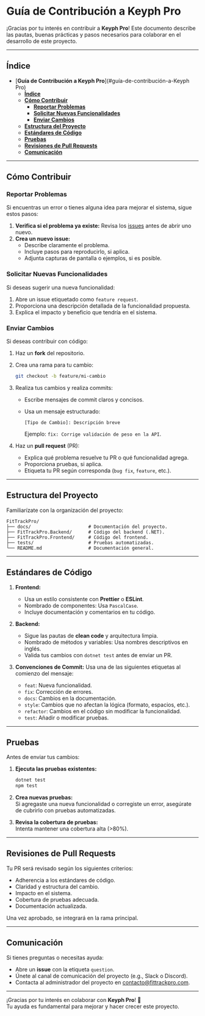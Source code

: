 # **Guía de Contribución a Keyph Pro**

¡Gracias por tu interés en contribuir a **Keyph Pro**! Este documento describe las pautas, buenas prácticas y pasos necesarios para colaborar en el desarrollo de este proyecto.

---

## **Índice**

- [**Guía de Contribución a Keyph Pro**](#guía-de-contribución-a-Keyph Pro)
  - [**Índice**](#índice)
  - [**Cómo Contribuir**](#cómo-contribuir)
    - [**Reportar Problemas**](#reportar-problemas)
    - [**Solicitar Nuevas Funcionalidades**](#solicitar-nuevas-funcionalidades)
    - [**Enviar Cambios**](#enviar-cambios)
  - [**Estructura del Proyecto**](#estructura-del-proyecto)
  - [**Estándares de Código**](#estándares-de-código)
  - [**Pruebas**](#pruebas)
  - [**Revisiones de Pull Requests**](#revisiones-de-pull-requests)
  - [**Comunicación**](#comunicación)

---

## **Cómo Contribuir**

### **Reportar Problemas**

Si encuentras un error o tienes alguna idea para mejorar el sistema, sigue estos pasos:

1. **Verifica si el problema ya existe:** Revisa los [issues](https://github.com/usuario/fittrack-pro/issues) antes de abrir uno nuevo.
2. **Crea un nuevo issue:**
   - Describe claramente el problema.
   - Incluye pasos para reproducirlo, si aplica.
   - Adjunta capturas de pantalla o ejemplos, si es posible.

### **Solicitar Nuevas Funcionalidades**

Si deseas sugerir una nueva funcionalidad:

1. Abre un issue etiquetado como `feature request`.
2. Proporciona una descripción detallada de la funcionalidad propuesta.
3. Explica el impacto y beneficio que tendría en el sistema.

### **Enviar Cambios**

Si deseas contribuir con código:

1. Haz un **fork** del repositorio.
2. Crea una rama para tu cambio:

   ```bash
   git checkout -b feature/mi-cambio
   ```

3. Realiza tus cambios y realiza commits:

   - Escribe mensajes de commit claros y concisos.
   - Usa un mensaje estructurado:

     ```plaintext
     [Tipo de Cambio]: Descripción breve
     ```

     Ejemplo: `fix: Corrige validación de peso en la API`.

4. Haz un **pull request** (PR):
   - Explica qué problema resuelve tu PR o qué funcionalidad agrega.
   - Proporciona pruebas, si aplica.
   - Etiqueta tu PR según corresponda (`bug fix`, `feature`, etc.).

---

## **Estructura del Proyecto**

Familiarízate con la organización del proyecto:

```plaintext
FitTrackPro/
├── docs/                     # Documentación del proyecto.
├── FitTrackPro.Backend/      # Código del backend (.NET).
├── FitTrackPro.Frontend/     # Código del frontend.
├── tests/                    # Pruebas automatizadas.
└── README.md                 # Documentación general.
```

---

## **Estándares de Código**

1. **Frontend:**
   - Usa un estilo consistente con **Prettier** o **ESLint**.
   - Nombrado de componentes: Usa `PascalCase`.
   - Incluye documentación y comentarios en tu código.

2. **Backend:**
   - Sigue las pautas de **clean code** y arquitectura limpia.
   - Nombrado de métodos y variables: Usa nombres descriptivos en inglés.
   - Valida tus cambios con `dotnet test` antes de enviar un PR.

3. **Convenciones de Commit:**
   Usa una de las siguientes etiquetas al comienzo del mensaje:
   - `feat`: Nueva funcionalidad.
   - `fix`: Corrección de errores.
   - `docs`: Cambios en la documentación.
   - `style`: Cambios que no afectan la lógica (formato, espacios, etc.).
   - `refactor`: Cambios en el código sin modificar la funcionalidad.
   - `test`: Añadir o modificar pruebas.

---

## **Pruebas**

Antes de enviar tus cambios:

1. **Ejecuta las pruebas existentes:**

   ```bash
   dotnet test
   npm test
   ```

2. **Crea nuevas pruebas:**  
   Si agregaste una nueva funcionalidad o corregiste un error, asegúrate de cubrirlo con pruebas automatizadas.
3. **Revisa la cobertura de pruebas:**  
   Intenta mantener una cobertura alta (>80%).

---

## **Revisiones de Pull Requests**

Tu PR será revisado según los siguientes criterios:

- Adherencia a los estándares de código.
- Claridad y estructura del cambio.
- Impacto en el sistema.
- Cobertura de pruebas adecuada.
- Documentación actualizada.

Una vez aprobado, se integrará en la rama principal.

---

## **Comunicación**

Si tienes preguntas o necesitas ayuda:

- Abre un **issue** con la etiqueta `question`.
- Únete al canal de comunicación del proyecto (e.g., Slack o Discord).
- Contacta al administrador del proyecto en [contacto@fittrackpro.com](mailto:contacto@fittrackpro.com).

---

¡Gracias por tu interés en colaborar con **Keyph Pro**! 🎉  
Tu ayuda es fundamental para mejorar y hacer crecer este proyecto.
